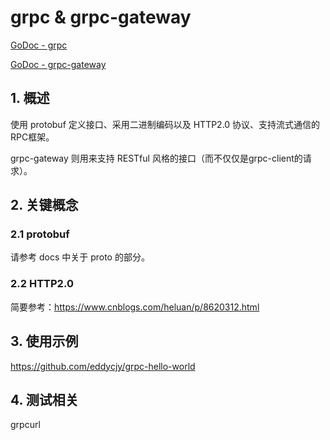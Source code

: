 # grpc & grpc-gateway



[GoDoc - grpc](https://godoc.org/google.golang.org/grpc)



[GoDoc - grpc-gateway](https://godoc.org/github.com/grpc-ecosystem/grpc-gateway)



## 1. 概述

使用 protobuf 定义接口、采用二进制编码以及 HTTP2.0 协议、支持流式通信的RPC框架。

grpc-gateway 则用来支持 RESTful 风格的接口（而不仅仅是grpc-client的请求）。



## 2. 关键概念

### 2.1 protobuf

请参考 docs 中关于 proto 的部分。

### 2.2 HTTP2.0

简要参考：https://www.cnblogs.com/heluan/p/8620312.html



## 3. 使用示例

https://github.com/eddycjy/grpc-hello-world



## 4. 测试相关

grpcurl

